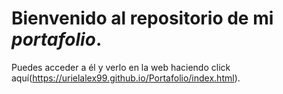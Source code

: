 # Bienvenido al repositorio de mi _portafolio_. 

Puedes acceder a él y verlo en la web haciendo click aquí(https://urielalex99.github.io/Portafolio/index.html).
